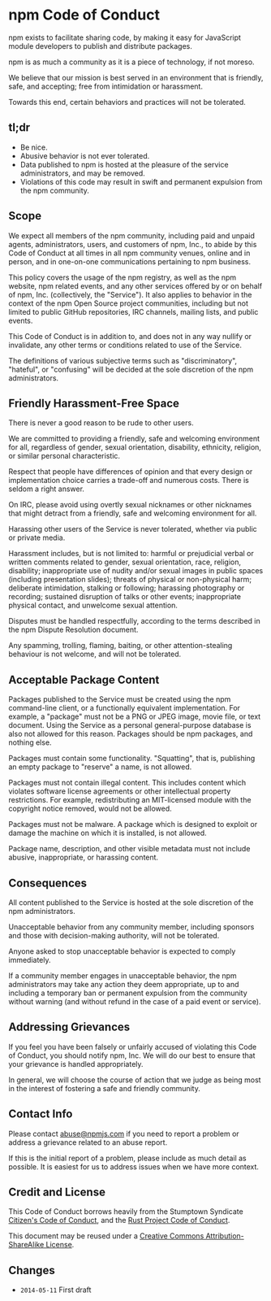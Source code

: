 # npm Code of Conduct

npm exists to facilitate sharing code, by making it easy for
JavaScript module developers to publish and distribute packages.

npm is as much a community as it is a piece of technology, if not
moreso.

We believe that our mission is best served in an environment that is
friendly, safe, and accepting; free from intimidation or harassment.

Towards this end, certain behaviors and practices will not be
tolerated.

## tl;dr

* Be nice.
* Abusive behavior is not ever tolerated.
* Data published to npm is hosted at the pleasure of the service
  administrators, and may be removed.
* Violations of this code may result in swift and permanent expulsion
  from the npm community.

## Scope

We expect all members of the npm community, including paid and unpaid
agents, administrators, users, and customers of npm, Inc., to abide by
this Code of Conduct at all times in all npm community venues, online
and in person, and in one-on-one communications pertaining to npm
business.

This policy covers the usage of the npm registry, as well as the npm
website, npm related events, and any other services offered by or on
behalf of npm, Inc. (collectively, the "Service").  It also applies to
behavior in the context of the npm Open Source project communities,
including but not limited to public GitHub repositories, IRC channels,
mailing lists, and public events.

This Code of Conduct is in addition to, and does not in any way
nullify or invalidate, any other terms or conditions related to use of
the Service.

The definitions of various subjective terms such as "discriminatory",
"hateful", or "confusing" will be decided at the sole discretion of
the npm administrators.

## Friendly Harassment-Free Space

There is never a good reason to be rude to other users.

We are committed to providing a friendly, safe and welcoming
environment for all, regardless of gender, sexual orientation,
disability, ethnicity, religion, or similar personal characteristic.

Respect that people have differences of opinion and that every design
or implementation choice carries a trade-off and numerous costs. There
is seldom a right answer.

On IRC, please avoid using overtly sexual nicknames or other nicknames
that might detract from a friendly, safe and welcoming environment for
all.

Harassing other users of the Service is never tolerated, whether via
public or private media.

Harassment includes, but is not limited to: harmful or prejudicial
verbal or written comments related to gender, sexual orientation,
race, religion, disability; inappropriate use of nudity and/or sexual
images in public spaces (including presentation slides); threats of
physical or non-physical harm; deliberate intimidation, stalking or
following; harassing photography or recording; sustained disruption of
talks or other events; inappropriate physical contact, and unwelcome
sexual attention.

Disputes must be handled respectfully, according to the terms
described in the npm Dispute Resolution document.

Any spamming, trolling, flaming, baiting, or other attention-stealing
behaviour is not welcome, and will not be tolerated.

## Acceptable Package Content

Packages published to the Service must be created using the npm
command-line client, or a functionally equivalent implementation.  For
example, a "package" must not be a PNG or JPEG image, movie file, or
text document.  Using the Service as a personal general-purpose
database is also not allowed for this reason.  Packages should be npm
packages, and nothing else.

Packages must contain some functionality.  "Squatting", that is,
publishing an empty package to "reserve" a name, is not allowed.

Packages must not contain illegal content.  This includes content
which violates software license agreements or other intellectual
property restrictions.  For example, redistributing an MIT-licensed
module with the copyright notice removed, would not be allowed.

Packages must not be malware.  A package which is designed to exploit
or damage the machine on which it is installed, is not allowed.

Package name, description, and other visible metadata must not include
abusive, inappropriate, or harassing content.

## Consequences

All content published to the Service is hosted at the sole discretion
of the npm administrators.

Unacceptable behavior from any community member, including sponsors
and those with decision-making authority, will not be tolerated.

Anyone asked to stop unacceptable behavior is expected to comply
immediately.

If a community member engages in unacceptable behavior, the npm
administrators may take any action they deem appropriate, up to and
including a temporary ban or permanent expulsion from the community
without warning (and without refund in the case of a paid event or
service).

## Addressing Grievances

If you feel you have been falsely or unfairly accused of violating
this Code of Conduct, you should notify npm, Inc.  We will do our best
to ensure that your grievance is handled appropriately.

In general, we will choose the course of action that we judge as being
most in the interest of fostering a safe and friendly community.

## Contact Info

Please contact <abuse@npmjs.com> if you need to report a problem or
address a grievance related to an abuse report.

If this is the initial report of a problem, please include as much
detail as possible.  It is easiest for us to address issues when we
have more context.

## Credit and License

This Code of Conduct borrows heavily from the Stumptown Syndicate
[Citizen's Code of Conduct](http://citizencodeofconduct.org/), and the
[Rust Project Code of
Conduct](https://github.com/mozilla/rust/wiki/Note-development-policy#conduct).

This document may be reused under a [Creative Commons
Attribution-ShareAlike
License](http://creativecommons.org/licenses/by-sa/4.0/).

## Changes

* `2014-05-11` First draft
